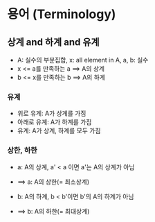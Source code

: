 # 용어 (Terminology)
## 상계 and 하계 and 유계
* A: 실수의 부분집합, x: all element in A, a, b: 실수
* x <= a를 만족하는 a ==> A의 상계
* b <= x를 만족하는 b ==> A의 하계

### 유계
* 위로 유계: A가 상계를 가짐
* 아래로 유계: A가 하계를 가짐
* 유계: A가 상계, 하계를 모두 가짐

### 상한, 하한
* a: A의 상계, a' < a 이면 a'는 A의 상계가 아님 
* ==> a: A의 상한(= 최소상계)

* b: A의 하계, b < b'이면 b'의 A의 하계가 아님
* ==> b: A의 하한(= 최대상계)
